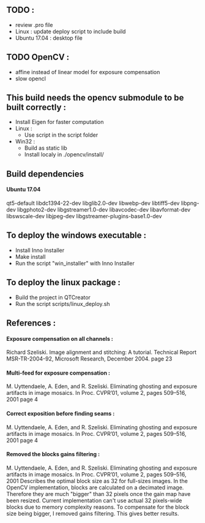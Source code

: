 ## TODO : ##
* review .pro file
* Linux : update deploy script to include build
* Ubuntu 17.04 : desktop file

## TODO OpenCV : ##
* affine instead of linear model for exposure compensation
* slow opencl

## This build needs the opencv submodule to be built correctly : ##
* Install Eigen for faster computation
* Linux :
    * Use script in the script folder
* Win32 :
    * Build as static lib
    * Install localy in ./opencv/install/

## Build dependencies ##
#### Ubuntu 17.04 ####
qt5-default libdc1394-22-dev libglib2.0-dev libwebp-dev libtiff5-dev libpng-dev libgphoto2-dev libgstreamer1.0-dev libavcodec-dev libavformat-dev libswscale-dev libjpeg-dev libgstreamer-plugins-base1.0-dev 

## To deploy the windows executable : ##
* Install Inno Installer
* Make install
* Run the script "win_installer" with Inno Installer

## To deploy the linux package : ##
* Build the project in QTCreator
* Run the script scripts/linux_deploy.sh

## References : ##
#### Exposure compensation on all channels : ####
Richard Szeliski. Image alignment and stitching: A tutorial. Technical Report MSR-TR-2004-92, Microsoft Research, December 2004.
page 23

#### Multi-feed for exposure compensation : ####
M. Uyttendaele, A. Eden, and R. Szeliski. Eliminating ghosting and exposure artifacts in image mosaics. In Proc. CVPR’01, volume 2, pages 509–516, 2001
page 4

#### Correct exposition before finding seams : ####
M. Uyttendaele, A. Eden, and R. Szeliski. Eliminating ghosting and exposure artifacts in image mosaics. In Proc. CVPR’01, volume 2, pages 509–516, 2001
page 4

#### Removed the blocks gains filtering : ####
M. Uyttendaele, A. Eden, and R. Szeliski. Eliminating ghosting and exposure artifacts in image mosaics. In Proc. CVPR’01, volume 2, pages 509–516, 2001
Describes the optimal block size as 32 for full-sizes images. In the OpenCV implementation, blocks are calculated on
a decimated image. Therefore they are much "bigger" than 32 pixels once the gain map have been resized.
Current implementation can't use actual 32 pixels-wide blocks due to memory complexity reasons.
To compensate for the block size being bigger, I removed gains filtering. This gives better results.
